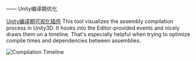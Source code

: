 
—— Unity编译期优化

[Unity编译期可视化插件](https://github.com/needle-tools/compilation-visualizer) This tool visualizes the assembly compilation process in Unity3D. It hooks into the Editor-provided events and nicely draws them on a timeline. That's especially helpful when trying to optimize compile times and dependencies between assemblies.

![Compilation Timeline](https://github.com/needle-tools/compilation-visualizer/wiki/images/compact-view-recompile.gif)